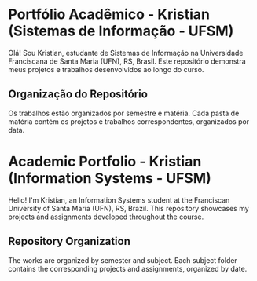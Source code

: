 # Portfólio Acadêmico - Kristian (Sistemas de Informação - UFSM)

Olá! Sou Kristian, estudante de Sistemas de Informação na Universidade Franciscana de Santa Maria (UFN), RS, Brasil.  Este repositório demonstra meus projetos e trabalhos desenvolvidos ao longo do curso.

## Organização do Repositório

Os trabalhos estão organizados por semestre e matéria.  Cada pasta de matéria contém os projetos e trabalhos correspondentes, organizados por data. 

# Academic Portfolio - Kristian (Information Systems - UFSM)

Hello! I'm Kristian, an Information Systems student at the Franciscan University of Santa Maria (UFN), RS, Brazil. This repository showcases my projects and assignments developed throughout the course.

## Repository Organization

The works are organized by semester and subject. Each subject folder contains the corresponding projects and assignments, organized by date.
